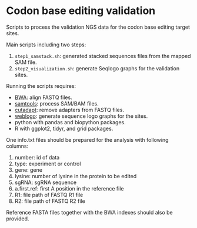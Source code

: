 # Codon base editing validation

Scripts to process the validation NGS data for the codon base editing target sites.

Main scripts including two steps:
1. `step1_samstack.sh`: generated stacked sequences files from the mapped SAM file.
2. `step2_visualization.sh`: generate Seqlogo graphs for the validation sites.

Running the scripts requires:
* [BWA](http://bio-bwa.sourceforge.net/): align FASTQ files.
* [samtools](https://www.htslib.org/): process SAM/BAM files.
* [cutadapt](https://cutadapt.readthedocs.io/en/stable/): remove adapters from FASTQ files.
* [weblogo](http://weblogo.threeplusone.com/): generate sequence logo graphs for the sites.
* python with pandas and biopython packages.
* R with ggplot2, tidyr, and grid packages.

One info.txt files should be prepared for the analysis with following columns:
1. number: id of data
2. type: experiment or control
3. gene: gene
4. lysine: number of lysine in the protein to be edited
5. sgRNA: sgRNA sequence
6. a.first.ref: first A position in the reference file
7. R1: file path of FASTQ R1 file
8. R2: file path of FASTQ R2 file

Reference FASTA files together with the BWA indexes should also be provided.
